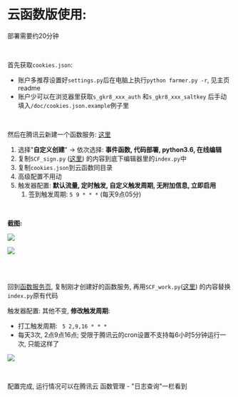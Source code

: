 # 云函数版使用:

部署需要约20分钟

<br>

首先获取`cookies.json`: 

- 账户多推荐设置好`settings.py`后在电脑上执行`python farmer.py -r`, 见主页readme
- 账户少可以在浏览器里获取`s_gkr8_xxx_auth` 和`s_gkr8_xxx_saltkey` 后手动填入`/doc/cookies.json.example`例子里

<br>

然后在腾讯云新建一个函数服务: [这里](https://console.cloud.tencent.com/scf/list)

1. 选择"**自定义创建**" → 依次选择: **事件函数, 代码部署, python3.6, 在线编辑**
2. 复制`SCF_sign.py` ([这里](https://github.com/Trojblue/TSDM-coin-farmer/blob/main/dist/SCF_sign.py)) 的内容到底下编辑器里的`index.py`中 
3. 复制`cookies.json`到云函数同目录
4. 高级配置不用动
5. 触发器配置: **默认流量, 定时触发, 自定义触发周期, 无附加信息, 立即启用**
   1. 签到触发周期: `5 9 * * *` (每天9点05分)

<br>

**截图:**

![](https://github.com/Trojblue/TSDM-coin-farmer/blob/main/doc/scf_1.png?raw=true)

![](https://github.com/Trojblue/TSDM-coin-farmer/blob/main/doc/scf_2.png?raw=true)

<br>

<br>

回到[函数服务页](https://console.cloud.tencent.com/scf/list), 复制刚才创建好的函数服务, 再用`SCF_work.py`([这里](https://github.com/Trojblue/TSDM-coin-farmer/blob/main/dist/SCF_work.py)) 的内容替换`index.py`原有代码

触发器配置: 其他不变, **修改触发周期**: 

- 打工触发周期: ` 5 2,9,16 * * *` 
- 每天3次, 2点9点16点; 受限于腾讯云的cron设置不支持每6小时5分钟运行一次, 只能这样了

![](https://github.com/Trojblue/TSDM-coin-farmer/blob/main/doc/scf_3.png?raw=true)

<br>

配置完成, 运行情况可以在腾讯云 函数管理 - "日志查询"一栏看到

